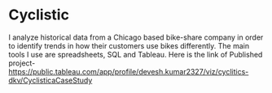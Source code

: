 # Cyclistic
I analyze historical data from a Chicago based bike-share company in order to identify trends in how their customers use bikes differently. The main tools I use are spreadsheets, SQL and Tableau.
Here is the link of Published project-https://public.tableau.com/app/profile/devesh.kumar2327/viz/cyclitics-dkv/CyclisticaCaseStudy
